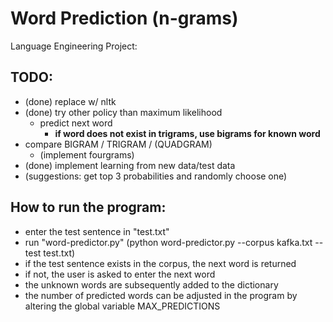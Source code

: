 # Word Prediction (n-grams)
Language Engineering Project: 

## TODO:
- (done) replace w/ nltk
- (done) try other policy than maximum likelihood
	- predict next word
		- **if word does not exist in trigrams, use bigrams for known word**
- compare BIGRAM / TRIGRAM / (QUADGRAM)
	- (implement fourgrams)
- (done) implement learning from new data/test data
- (suggestions: get top 3 probabilities and randomly choose one)

## How to run the program:
- enter the test sentence in "test.txt"  
- run "word-predictor.py" (python word-predictor.py --corpus kafka.txt --test test.txt)
- if the test sentence exists in the corpus, the next word is returned
- if not, the user is asked to enter the next word
- the unknown words are subsequently added to the dictionary
- the number of predicted words can be adjusted in the program by altering the global variable MAX_PREDICTIONS 

